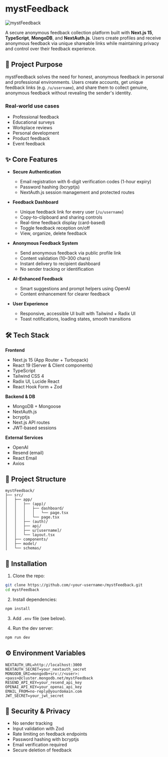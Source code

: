 # mystFeedback

![mystFeedback](https://img.shields.io/badge/mystFeedback-v1.0-blue)

A secure anonymous feedback collection platform built with **Next.js 15**, **TypeScript**, **MongoDB**, and **NextAuth.js**. Users create profiles and receive anonymous feedback via unique shareable links while maintaining privacy and control over their feedback experience.

## 🎯 Project Purpose

mystFeedback solves the need for honest, anonymous feedback in personal and professional environments. Users create accounts, get unique feedback links (e.g. `/u/username`), and share them to collect genuine, anonymous feedback without revealing the sender's identity.

### Real-world use cases

* Professional feedback
* Educational surveys
* Workplace reviews
* Personal development
* Product feedback
* Event feedback

## ✨ Core Features

* **Secure Authentication**

  * Email registration with 6-digit verification codes (1-hour expiry)
  * Password hashing (bcryptjs)
  * NextAuth.js session management and protected routes

* **Feedback Dashboard**

  * Unique feedback link for every user (`/u/username`)
  * Copy-to-clipboard and sharing controls
  * Real-time feedback display (card-based)
  * Toggle feedback reception on/off
  * View, organize, delete feedback

* **Anonymous Feedback System**

  * Send anonymous feedback via public profile link
  * Content validation (10–300 chars)
  * Instant delivery to recipient dashboard
  * No sender tracking or identification

* **AI-Enhanced Feedback**

  * Smart suggestions and prompt helpers using OpenAI
  * Content enhancement for clearer feedback

* **User Experience**

  * Responsive, accessible UI built with Tailwind + Radix UI
  * Toast notifications, loading states, smooth transitions

## 🛠️ Tech Stack

**Frontend**

* Next.js 15 (App Router + Turbopack)
* React 19 (Server & Client components)
* TypeScript
* Tailwind CSS 4
* Radix UI, Lucide React
* React Hook Form + Zod

**Backend & DB**

* MongoDB + Mongoose
* NextAuth.js
* bcryptjs
* Next.js API routes
* JWT-based sessions

**External Services**

* OpenAI
* Resend (email)
* React Email
* Axios

## 📁 Project Structure

```
mystFeedback/
├── src/
│   ├── app/
│   │   ├── (app)/
│   │   │   ├── dashboard/
│   │   │   │   └── page.tsx
│   │   │   └── page.tsx
│   │   ├── (auth)/
│   │   ├── api/
│   │   ├── u/[username]/
│   │   └── layout.tsx
│   ├── components/
│   ├── model/
│   └── schemas/
```

## 🔧 Installation

1. Clone the repo:

```bash
git clone https://github.com/<your-username>/mystFeedback.git
cd mystFeedback
```

2. Install dependencies:

```bash
npm install
```

3. Add `.env` file (see below).

4. Run the dev server:

```bash
npm run dev
```

## ⚙️ Environment Variables

```
NEXTAUTH_URL=http://localhost:3000
NEXTAUTH_SECRET=your_nextauth_secret
MONGODB_URI=mongodb+srv://<user>:<pass>@cluster.mongodb.net/mystFeedback
RESEND_API_KEY=your_resend_api_key
OPENAI_API_KEY=your_openai_api_key
EMAIL_FROM=no-reply@yourdomain.com
JWT_SECRET=your_jwt_secret
```

## 🔐 Security & Privacy

* No sender tracking
* Input validation with Zod
* Rate limiting on feedback endpoints
* Password hashing with bcryptjs
* Email verification required
* Secure deletion of feedback
